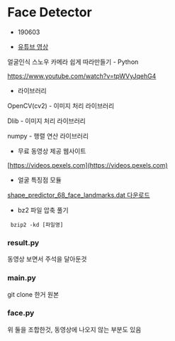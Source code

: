 # Face Detector

- 190603



- [유튜브 영상](https://www.youtube.com/watch?v=tpWVyJqehG4)

얼굴인식 스노우 카메라 쉽게 따라만들기 - Python

https://www.youtube.com/watch?v=tpWVyJqehG4



- 라이브러리

OpenCV(cv2) - 이미지 처리 라이브러리

Dlib - 이미지 처리 라이브러리

numpy - 행렬 연산 라이브러리



- 무료 동영상 제공 웹사이트

[https://videos.pexels.com](https://videos.pexels.com)



- 얼굴 특징점 모듈

[shape_predictor_68_face_landmarks.dat 다운로드](https://github.com/davisking/dlib-models/blob/master/shape_predictor_68_face_landmarks.dat.bz2)



- bz2 파일 압축 풀기

```
 bzip2 -kd [파일명]
```



### result.py

동영상 보면서 주석을 달아둔것



### main.py

git clone 한거 원본



### face.py

위 둘을 조합한것, 동영상에 나오지 않는 부분도 있음